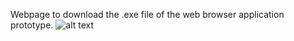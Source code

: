 Webpage to download the .exe file of the web browser application prototype.
![alt text](https://ibb.co/sHK89xz)
